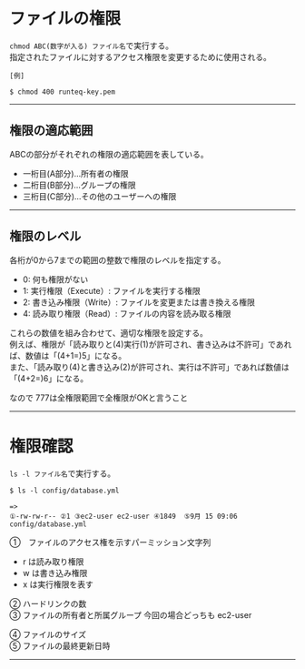 # ファイルの権限
`chmod ABC(数字が入る) ファイル名`で実行する。  
指定されたファイルに対するアクセス権限を変更するために使用される。  
~~~
[例]

$ chmod 400 runteq-key.pem
~~~
***

## 権限の適応範囲
ABCの部分がそれぞれの権限の適応範囲を表している。  
- 一桁目(A部分)...所有者の権限
- 二桁目(B部分)...グループの権限
- 三桁目(C部分)...その他のユーザーへの権限
***

## 権限のレベル
各桁が0から7までの範囲の整数で権限のレベルを指定する。

- 0: 何も権限がない
- 1: 実行権限（Execute）: ファイルを実行する権限
- 2: 書き込み権限（Write）: ファイルを変更または書き換える権限    
- 4: 読み取り権限（Read）: ファイルの内容を読み取る権限

これらの数値を組み合わせて、適切な権限を設定する。  
例えば、権限が「読み取りと(4)実行(1)が許可され、書き込みは不許可」であれば、数値は「(4+1=)5」になる。  
また、「読み取り(4)と書き込み(2)が許可され、実行は不許可」であれば数値は「(4+2=)6」になる。  


なので 777は全権限範囲で全権限がOKと言うこと
***

# 権限確認
`ls -l ファイル名`で実行する。
~~~
$ ls -l config/database.yml

=>
①-rw-rw-r-- ②1 ③ec2-user ec2-user ④1849  ⑤9月 15 09:06 config/database.yml
~~~
①　ファイルのアクセス権を示すパーミッション文字列  
- r は読み取り権限    
- w は書き込み権限    
- x は実行権限を表す    
  
② ハードリンクの数    
③ ファイルの所有者と所属グループ 
今回の場合どっちも ec2-user
  
④ ファイルのサイズ    
⑤ ファイルの最終更新日時
***
